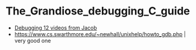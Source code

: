 # The_Grandiose_debugging_C_guide

- [Debugging 12 videos from Jacob](https://www.youtube.com/playlist?list=PL9IEJIKnBJjHGWPN_S9NS_Ky1-tC8ZrUI)
- https://www.cs.swarthmore.edu/~newhall/unixhelp/howto_gdb.php | very good one
